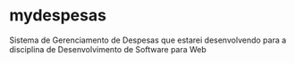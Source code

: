 # mydespesas
Sistema de Gerenciamento de Despesas que estarei desenvolvendo para a disciplina de Desenvolvimento de Software para Web 
